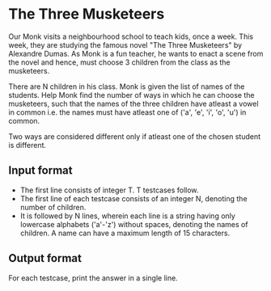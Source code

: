 # The Three Musketeers

Our Monk visits a neighbourhood school to teach kids, once a week. This week, they are studying the famous novel "The Three Musketeers" by Alexandre Dumas. As Monk is a fun teacher, he wants to enact a scene from the novel and hence, must choose 3 children from the class as the musketeers.

There are N children in his class. Monk is given the list of names of the students. Help Monk find the number of ways in which he can choose the musketeers, such that the names of the three children have atleast a vowel in common i.e. the names must have atleast one of ('a', 'e', 'i', 'o', 'u') in common.

Two ways are considered different only if atleast one of the chosen student is different.

## Input format

- The first line consists of integer T. T testcases follow.
- The first line of each testcase consists of an integer N, denoting the number of children.
- It is followed by N lines, wherein each line is a string having only lowercase alphabets ('a'-'z') without spaces, denoting the names of children. A name can have a maximum length of 15 characters.

## Output format

For each testcase, print the answer in a single line.
